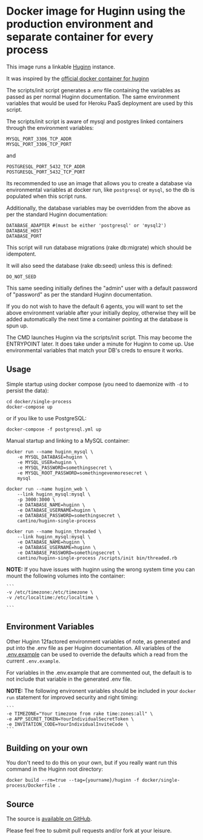 Docker image for Huginn using the production environment and separate container for every process
=================================================

This image runs a linkable [Huginn](https://github.com/cantino/huginn) instance.

It was inspired by the [official docker container for huginn](https://registry.hub.docker.com/u/cantino/huginn)

The scripts/init script generates a .env file containing the variables as passed as per normal Huginn documentation.
The same environment variables that would be used for Heroku PaaS deployment are used by this script.

The scripts/init script is aware of mysql and postgres linked containers through the environment variables:

    MYSQL_PORT_3306_TCP_ADDR
    MYSQL_PORT_3306_TCP_PORT

and

    POSTGRESQL_PORT_5432_TCP_ADDR
    POSTGRESQL_PORT_5432_TCP_PORT

Its recommended to use an image that allows you to create a database via environmental variables at docker run, like `postgresql` or `mysql`, so the db is populated when this script runs.

Additionally, the database variables may be overridden from the above as per the standard Huginn documentation:

    DATABASE_ADAPTER #(must be either 'postgresql' or 'mysql2')
    DATABASE_HOST
    DATABASE_PORT

This script will run database migrations (rake db:migrate) which should be idempotent.

It will also seed the database (rake db:seed) unless this is defined:

    DO_NOT_SEED

This same seeding initially defines the "admin" user with a default password of "password" as per the standard Huginn documentation.

If you do not wish to have the default 6 agents, you will want to set the above environment variable after your initially deploy, otherwise they will be added automatically the next time a container pointing at the database is spun up.

The CMD launches Huginn via the scripts/init script. This may become the ENTRYPOINT later.  It does take under a minute for Huginn to come up.  Use environmental variables that match your DB's creds to ensure it works.

## Usage

Simple startup using docker compose (you need to daemonize with `-d` to persist the data):

    cd docker/single-process
    docker-compose up

or if you like to use PostgreSQL:

    docker-compose -f postgresql.yml up

Manual startup and linking to a MySQL container:

    docker run --name huginn_mysql \
        -e MYSQL_DATABASE=huginn \
        -e MYSQL_USER=huginn \
        -e MYSQL_PASSWORD=somethingsecret \
        -e MYSQL_ROOT_PASSWORD=somethingevenmoresecret \
        mysql

    docker run --name huginn_web \
        --link huginn_mysql:mysql \
        -p 3000:3000 \
        -e DATABASE_NAME=huginn \
        -e DATABASE_USERNAME=huginn \
        -e DATABASE_PASSWORD=somethingsecret \
        cantino/huginn-single-process

    docker run --name huginn_threaded \
        --link huginn_mysql:mysql \
        -e DATABASE_NAME=huginn \
        -e DATABASE_USERNAME=huginn \
        -e DATABASE_PASSWORD=somethingsecret \
        cantino/huginn-single-process /scripts/init bin/threaded.rb

__NOTE:__ If you have issues with huginn using the wrong system time you can mount the following volumes into the container:

    ```
    -v /etc/timezone:/etc/timezone \
    -v /etc/localtime:/etc/localtime \

    ```

## Environment Variables

Other Huginn 12factored environment variables of note, as generated and put into the .env file as per Huginn documentation. All variables of the [.env.example](https://github.com/cantino/huginn/blob/master/.env.example) can be used to override the defaults which a read from the current `.env.example`.

For variables in the .env.example that are commented out, the default is to not include that variable in the generated .env file.

__NOTE:__ The following environent variables should be included in your `docker run` statement for improved security and right timing:

    ```
    -e TIMEZONE="Your timezone from rake time:zones:all" \
    -e APP_SECRET_TOKEN=YourIndividualSecretToken \
    -e INVITATION_CODE=YourIndividualInviteCode \
    ```

## Building on your own

You don't need to do this on your own, but if you really want run this command in the Huginn root directory:

    docker build --rm=true --tag={yourname}/huginn -f docker/single-process/Dockerfile .

## Source

The source is [available on GitHub](https://github.com/cantino/huginn/docker/single-process/).

Please feel free to submit pull requests and/or fork at your leisure.


